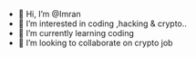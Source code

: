 - 👋 Hi, I’m @Imran
- 👀 I’m interested in coding ,hacking & crypto..
- 🌱 I’m currently learning coding 
- 💞️ I’m looking to collaborate on crypto job


<!---
Imran229/Imran229 is a ✨ special ✨ repository because its `README.md` (this file) appears on your GitHub profile.
You can click the Preview link to take a look at your changes.
--->
